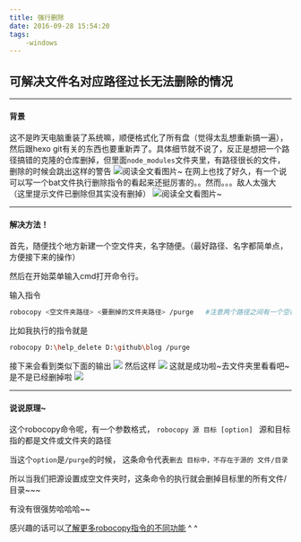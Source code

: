 ```yaml
---
title: 强行删除
date: 2016-09-28 15:54:20
tags: 
	-windows
---
```

## 可解决文件名对应路径过长无法删除的情况

-----------------------------------------------------
#### 背景
这不是昨天电脑重装了系统嘛，顺便格式化了所有盘（觉得太乱想重新搞一遍），然后跟hexo git有关的东西也要重新弄了。具体细节就不说了，反正是想把一个路径搞错的克隆的仓库删掉，但里面`node_modules`文件夹里，有路径很长的文件，删除的时候会跳出这样的警告
![阅读全文看图片~](alert_delete.png)
 在网上也找了好久，有一个说可以写一个bat文件执行删除指令的看起来还挺厉害的。。然而。。。敌人太强大（这里提示文件已删除但其实没有删掉）
![阅读全文看图片~](fail.png)

----------------------------------------------------------
#### 解决方法！
<!--more-->
首先，随便找个地方新建一个空文件夹，名字随便。（最好路径、名字都简单点，方便接下来的操作）

然后在开始菜单输入cmd打开命令行。

输入指令
```bash
robocopy <空文件夹路径> <要删掉的文件夹路径> /purge   #注意两个路径之间有一个空格，第二个路径与 /purge之间有一个空格
```
比如我执行的指令就是
```bash
robocopy D:\help_delete D:\github\blog /purge
```
接下来会看到类似下面的输出
![](step1.png)
然后这样
![](step2.png)
这就是成功啦~去文件夹里看看吧~是不是已经删掉啦
![](done.png)

-----------------------------------------
#### 说说原理~
这个robocopy命令呢，有一个参数格式，
`robocopy 源 目标 [option] `
源和目标指的都是文件或文件夹的路径

当这个`option`是`/purge`的时候，
这条命令代表`删去 目标中，不存在于源的 文件/目录`

所以当我们把源设置成空文件夹时，这条命令的执行就会删掉目标里的所有文件/目录~~~

有没有很强势哈哈哈~~

感兴趣的话可以[了解更多robocopy指令的不同功能](http://baike.baidu.com/link?url=8-DJgu88ryyX6aS9Keg4QkdBQWTFTcV79W5LsFJOrW84QvyePoON6q57fKW1vKX8-d29665gxcRN3tuHvhuY2_)  ^ ^
